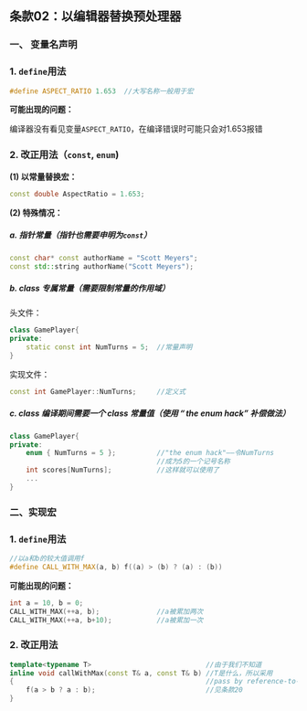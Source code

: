 ## 条款02：以编辑器替换预处理器

### 一、 变量名声明

### 1. `define`用法

```C++
#define ASPECT_RATIO 1.653	//大写名称一般用于宏
```

**可能出现的问题：**

编译器没有看见变量`ASPECT_RATIO`，在编译错误时可能只会对1.653报错



### 2. 改正用法（`const`, `enum`)

**(1) 以常量替换宏：**

```C++
const double AspectRatio = 1.653;
```

**(2) 特殊情况：**

##### a. 指针常量（指针也需要申明为`const`）

```C++
const char* const authorName = "Scott Meyers";
const std::string authorName("Scott Meyers");
```

##### b. $class$ 专属常量（需要限制常量的作用域）

头文件：

```C++
class GamePlayer{
private:
	static const int NumTurns = 5;	//常量声明
}
```

实现文件：

```C++
const int GamePlayer::NumTurns;		//定义式
```

##### c. $class$ 编译期间需要一个 $class$ 常量值（使用 $“the\ enum\ hack”$ 补偿做法）

```C++
class GamePlayer{
private:
    enum { NumTurns = 5 };			//"the enum hack"——令NumTurns
    								//成为5的一个记号名称
    int scores[NumTurns];			//这样就可以使用了
    ...
}
```



### 二、实现宏

### 1. `define`用法

```C++
//以a和b的较大值调用f
#define CALL_WITH_MAX(a, b) f((a) > (b) ? (a) : (b))
```

**可能出现的问题：**

```C++
int a = 10, b = 0;
CALL_WITH_MAX(++a, b);				//a被累加两次
CALL_WITH_MAX(++a, b+10);			//a被累加一次
```



### 2. 改正用法

```C++
template<typename T>							//由于我们不知道
inline void callWithMax(const T& a, const T& b)	//T是什么，所以采用
{												//pass by reference-to-const
    f(a > b ? a : b);							//见条款20
}
```

